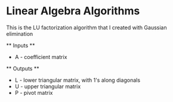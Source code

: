 # Linear Algebra Algorithms
This is the LU factorization algorithm that I created with Gaussian elimination

** Inputs **
* A - coefficient matrix 

** Outputs ** 
* L - lower triangular matrix, with 1's along diagonals
* U - upper triangular matrix
* P - pivot matrix

